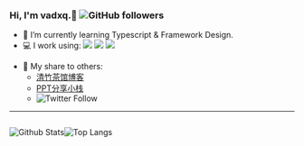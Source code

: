 ### Hi, I'm **vadxq**.👋 ![GitHub followers](https://img.shields.io/github/followers/vadxq?style=social)

<!-- - 🏢  I’m currently working at  -->
<!-- - 🌱 I use daily: -->
- 🚀 I’m currently learning Typescript & Framework Design.
- 💻  I work using: ![](https://img.shields.io/badge/-JavaScript-yellow) ![](https://img.shields.io/badge/-React-blue) ![](https://img.shields.io/badge/-Vuejs-green)
<!-- - 🌱 I’m currently learning Typescript & Framework Design. -->
- 💬  My share to others:
  - [清竹茶馆博客](https://blog.vadxq.com)
  - [PPT分享小栈](https://ppt.vadxq.com)
  - ![Twitter Follow](https://img.shields.io/twitter/follow/vadxq?style=social)
<!-- - 👯 I’m looking to collaborate on ... -->
<!-- - 🤔 I’m looking for help with ... -->
<!-- - 💬 Ask me about ... -->
<!-- - 📫 How to reach me: <a href="https://blog.vadxq.com">清竹茶馆</a> -->
<!-- - 😄 Pronouns: ... -->
<!-- - ⚡ Fun fact: ... -->

---

<div style="display: flex;">

  ![Github Stats](https://github-readme-stats.vercel.app/api?username=vadxq&show_icons=true&count_private=true)

  ![Top Langs](https://github-readme-stats.vercel.app/api/top-langs/?username=vadxq)

</div>

<!-- #### Pinned

<div>
  <a href="https://github.com/vadxq/koa-nuxt-blog">
    <img src="https://github-readme-stats.vercel.app/api/pin/?username=vadxq&repo=koa-nuxt-blog" />
  </a>

  <a href="https://github.com/vadxq/pushQQlove">
    <img src="https://github-readme-stats.vercel.app/api/pin/?username=vadxq&repo=pushQQlove" />
  </a>

  <a href="https://github.com/vadxq/short_url_nodejs">
    <img src="https://github-readme-stats.vercel.app/api/pin/?username=vadxq&repo=short_url_nodejs" />
  </a>

  <a href="https://github.com/vadxq/teahouse-shop">
    <img src="https://github-readme-stats.vercel.app/api/pin/?username=vadxq&repo=teahouse-shop" />
  </a>

  <a href="https://github.com/vadxq/egg-webpack-vue_react">
    <img src="https://github-readme-stats.vercel.app/api/pin/?username=vadxq&repo=egg-webpack-vue_react" />
  </a>
</div> -->
